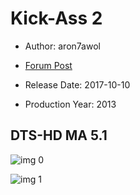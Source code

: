 # Kick-Ass 2

* Author: aron7awol

* [Forum Post](https://www.avsforum.com/threads/bass-eq-for-filtered-movies.2995212/post-58649256)

* Release Date: 2017-10-10
* Production Year: 2013

## DTS-HD MA 5.1

![img 0](https://i.imgur.com/vSgF5dV.jpg)

![img 1](https://i.imgur.com/uPxfzFa.png)


